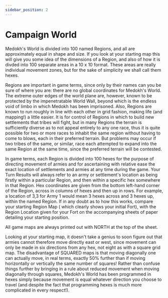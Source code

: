 ```yaml
---
sidebar_position: 2
---
```


# Campaign World

Medokh's World is divided into 100 named Regions, and all are approximately equal in shape and size. If you look at your
starting map this will give you some idea of the dimensions of a Region, and also of how it is divded into 100 separate
areas in a 10 x 10 format. These areas are really individual movement zones, but for the sake of simplicity we shall
call them hexes.

Regions are important in game terms, since only by their names can you be sure of where you are: there are no global
coordinates for Medokh's World. The extreme outer edges of the world plane are, however, known to be protected by the
impenetratable World Wall, beyond which is the endless void of limbo in which Medokh has been imprisoned. Also, Regions
are known to run roughly in line with each other in grid fashion, making life (and mapping!) a little easier. It is for
control of Regions in which to build new settlements that tribes will fight, but in many Regions the terrain is
sufficiently diverse as to not appeal entirely to any one race, thus it is quite possible for two or more races to
inhabit the same region without having to come to blows, each in their preferred terrain. But problems may occur if two
tribes of the same, or similar, race each attempted to expand into the same Region at the same time, since the preferred
terrain will be contested.

In game terms, each Region is divided into 100 hexes for the purpose of directing movement of armies and for
ascertaining with relative ease the exact location of settlements and armies at any time during the game. Your Turn
Results will always refer to an army or settlement's location as being firstly within a particular Region, and then
within a specific hex somewhere in that Region. Hex coordinates are given from the bottom left-hand corner of the
Region, across in columns of hexes and then up in rows. For example, a location of 3,3 for Army 1 would mean 3 hexes
across and 3 hexes up, within the named Region. If in any doubt as to how this works, compare your starting Region Map (
which clearly shows your initial Fort), with the Region Location given for your Fort on the accompanying sheets of paper
detailing your starting position.

All game maps are always printed out with NORTH at the top of the sheet.

Looking at your starting map, it doesn't take a genius to soon figure out that armies cannot therefore move directly
east or west, since movement can only be made in six directions from any hex, not eight as with a square grid map. The
disadvantage of SQUARED maps is that moving diagonally one can actually move, in real terms, exactly 50% further than if
moving horizontally or vertically the same number of squares! Rather than confuse things further by bringing in a rule
about reduced movement when moving diagonally through squares, Medokh's World has been programmed in hexes simply
because movement is equal whatever direction you choose to travel (and despite the fact that programming hexes is much
more complicated in every respect!).
